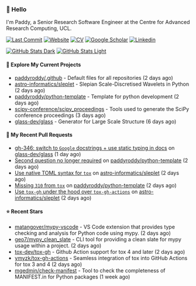 ### 👋 Hello

I'm Paddy, a Senior Research Software Engineer at the Centre for Advanced
Research Computing, UCL.

[![Last Commit](https://img.shields.io/github/last-commit/paddyroddy/paddyroddy/main?label=updated)](https://github.com/paddyroddy)
[![Website](https://img.shields.io/badge/GitHub%20Pages-222?logo=githubpages&logoColor=fff&style=for-the-badge&style=flat)](https://paddyroddy.github.io)
[![CV](https://img.shields.io/badge/CV-PDF-pink.svg)](https://paddyroddy.github.io/cv)
[![Google Scholar](https://img.shields.io/badge/Google%20Scholar-4285F4?logo=googlescholar&logoColor=fff&style=for-the-badge&style=flat)](https://scholar.google.com/citations?user=OFigHUwAAAAJ)
[![Linkedin](https://img.shields.io/badge/LinkedIn-0A66C2?logo=linkedin&logoColor=fff&style=for-the-badge&style=flat)](https://www.linkedin.com/in/patrickjamesroddy)

[![GitHub Stats Dark](https://github-readme-stats-paddyroddy.vercel.app/api?username=paddyroddy&disable_animations=true&hide_border=true&hide_title=true&include_all_commits=true&rank_icon=github&show=prs_merged,reviews&show_icons=true&theme=tokyonight)](https://github.com/paddyroddy/paddyroddy#gh-dark-mode-only)
[![GitHub Stats Light](https://github-readme-stats-paddyroddy.vercel.app/api?username=paddyroddy&disable_animations=true&hide_border=true&hide_title=true&include_all_commits=true&rank_icon=github&show=prs_merged,reviews&show_icons=true&theme=default)](https://github.com/paddyroddy/paddyroddy#gh-light-mode-only)

#### 👷 Explore My Current Projects

- [paddyroddy/.github](https://github.com/paddyroddy/.github) - Default files for all repositories
  (2 days ago)
- [astro-informatics/sleplet](https://github.com/astro-informatics/sleplet) - Slepian Scale-Discretised Wavelets in Python
  (2 days ago)
- [paddyroddy/python-template](https://github.com/paddyroddy/python-template) - Template for python development
  (2 days ago)
- [scipy-conference/scipy_proceedings](https://github.com/scipy-conference/scipy_proceedings) - Tools used to generate the SciPy conference proceedings
  (3 days ago)
- [glass-dev/glass](https://github.com/glass-dev/glass) - Generator for Large Scale Structure
  (6 days ago)

#### 🔨 My Recent Pull Requests

- [gh-346: switch to `Google` docstrings &#43; use static typing in docs](https://github.com/glass-dev/glass/pull/347) on [glass-dev/glass](https://github.com/glass-dev/glass)
  (1 day ago)
- [Second question no longer required](https://github.com/paddyroddy/python-template/pull/179) on [paddyroddy/python-template](https://github.com/paddyroddy/python-template)
  (2 days ago)
- [Use native TOML syntax for `tox`](https://github.com/astro-informatics/sleplet/pull/421) on [astro-informatics/sleplet](https://github.com/astro-informatics/sleplet)
  (2 days ago)
- [Missing `310` from `tox`](https://github.com/paddyroddy/python-template/pull/178) on [paddyroddy/python-template](https://github.com/paddyroddy/python-template)
  (2 days ago)
- [Use `tox-gh` under the hood over `tox-gh-actions`](https://github.com/astro-informatics/sleplet/pull/420) on [astro-informatics/sleplet](https://github.com/astro-informatics/sleplet)
  (2 days ago)

#### ⭐ Recent Stars

- [matangover/mypy-vscode](https://github.com/matangover/mypy-vscode) - VS Code extension that provides type checking and analysis for Python code using mypy.
  (2 days ago)
- [geo7/mypy_clean_slate](https://github.com/geo7/mypy_clean_slate) - CLI tool for providing a clean slate for mypy usage within a project.
  (2 days ago)
- [tox-dev/tox-gh](https://github.com/tox-dev/tox-gh) - Github Action support for tox 4 and later
  (2 days ago)
- [ymyzk/tox-gh-actions](https://github.com/ymyzk/tox-gh-actions) - Seamless integration of tox into GitHub Actions for tox 3 and 4
  (2 days ago)
- [mgedmin/check-manifest](https://github.com/mgedmin/check-manifest) - Tool to check the completeness of MANIFEST.in for Python packages
  (1 week ago)
